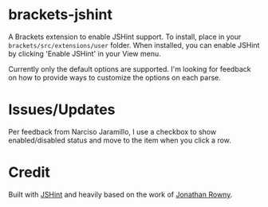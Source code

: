 brackets-jshint
=================

A Brackets extension to enable JSHint support. To install, place in your ```brackets/src/extensions/user``` folder.
When installed, you can enable JSHint by clicking 'Enable JSHint' in your View menu.

Currently only the default options are supported. I'm looking for feedback on how to provide ways to customize the options
on each parse.

Issues/Updates
=====
Per feedback from Narciso Jaramillo, I use a checkbox to show enabled/disabled status and move to the item when you click a row.

Credit
=====
Built with [JSHint](http://www.jshint.com/) and heavily based on the work of [Jonathan Rowny](http://www.jonathanrowny.com/). 